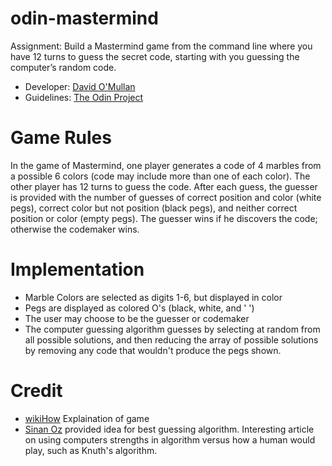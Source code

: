 # odin-mastermind
Assignment: Build a Mastermind game from the command line where you have 12 turns to guess the secret code, starting with you guessing the computer’s random code.

- Developer: [David O'Mullan](https://github.com/davidomullan)
- Guidelines: [The Odin Project](https://www.theodinproject.com/lessons/ruby-mastermind)

# Game Rules
In the game of Mastermind, one player generates a code of 4 marbles from a possible 6 colors (code may include more than one of each color). The other player has 12 turns to guess the code. After each guess, the guesser is provided with the number of guesses of correct position and color (white pegs), correct color but not position (black pegs), and neither correct position or color (empty pegs). The guesser wins if he discovers the code; otherwise the codemaker wins.

# Implementation
- Marble Colors are selected as digits 1-6, but displayed in color
- Pegs are displayed as colored O's (black, white, and ' ')
- The user may choose to be the guesser or codemaker
- The computer guessing algorithm guesses by selecting at random from all possible solutions, and then reducing the array of possible solutions by removing any code that wouldn't produce the pegs shown.

# Credit
- [wikiHow](https://www.wikihow.com/Play-Mastermind) Explaination of game
- [Sinan Oz](https://www.swtestacademy.com/algorithms-mastermind/#google_vignette) provided idea for best guessing algorithm. Interesting article on using computers strengths in algorithm versus how a human would play, such as Knuth's algorithm.